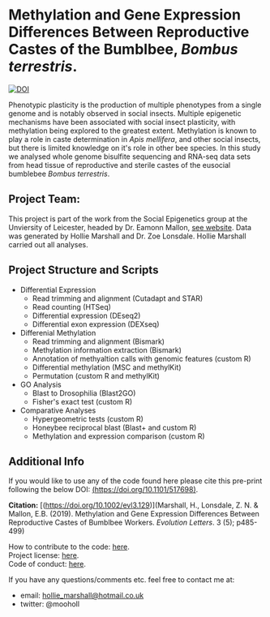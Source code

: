 # Methylation and Gene Expression Differences Between Reproductive Castes of the Bumblbee, *Bombus terrestris*.

[![DOI](https://zenodo.org/badge/162321404.svg)](https://zenodo.org/badge/latestdoi/162321404)

Phenotypic plasticity is the production of multiple phenotypes from a single genome and is notably observed in social insects. Multiple epigenetic mechanisms have been associated with social insect plasticity, with methylation being explored to the greatest extent. Methylation is known to play a role in caste determination in <i>Apis mellifera</i>, and other social insects, but there is limited knowledge on it's role in other bee species. In this study we analysed whole genome bisulfite sequencing and RNA-seq data sets from head tissue of reproductive and sterile castes of the eusocial bumblebee <i>Bombus terrestris</i>.

## Project Team: 

This project is part of the work from the Social Epigenetics group at the Unviersity of Leicester, headed by Dr. Eamonn Mallon, [see website](https://www2.le.ac.uk/projects/selab). Data was generated by Hollie Marshall and Dr. Zoe Lonsdale. Hollie Marshall carried out all analyses.


## Project Structure and Scripts
- Differential Expression
  - Read trimming and alignment (Cutadapt and STAR)
  - Read counting (HTSeq)
  - Differential expression (DEseq2)
  - Differential exon expression (DEXseq)
- Differenial Methylation 
  - Read trimming and alignment (Bismark)
  - Methylation information extraction (Bismark)
  - Annotation of methyaltion calls with genomic features (custom R)
  - Differential methylation (MSC and methylKit)
  - Permutation (custom R and methylKit)
- GO Analysis
  - Blast to Drosophilia (Blast2GO)
  - Fisher's exact test (custom R)
- Comparative Analyses
  - Hypergeometric tests (custom R)
  - Honeybee reciprocal blast (Blast+ and custom R)
  - Methylation and expression comparison (custom R)


## Additional Info

If you would like to use any of the code found here please cite this pre-print following the below DOI:
[(https://doi.org/10.1101/517698)](https://doi.org/10.1101/517698).

**Citation:** [(https://doi.org/10.1002/evl3.129)](Marshall, H., Lonsdale, Z. N. & Mallon, E.B. (2019). Methylation and Gene Expression Differences Between Reproductive Castes of Bumblbee Workers. *Evolution Letters*. 3 (5); p485-499)

How to contribute to the code: [here](https://github.com/MooHoll/Worker_Methylation_Bumblebee/blob/master/CONTRIBUTING.md).<br/>
Project license: [here](https://github.com/MooHoll/Worker_Methylation_Bumblebee/blob/master/LICENSE).<br/>
Code of conduct: [here](https://github.com/MooHoll/Worker_Methylation_Bumblebee/blob/master/CODE_OF_CONDUCT.md).

If you have any questions/comments etc. feel free to contact me at:
- email: hollie_marshall@hotmail.co.uk
- twitter: @mooholl
